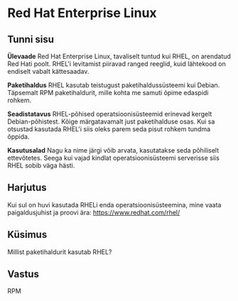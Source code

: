 # Red Hat Enterprise Linux

## Tunni sisu

<b>Ülevaade</b>
Red Hat Enterprise Linux, tavaliselt tuntud kui RHEL, on arendatud Red Hati poolt. RHEL'i levitamist piiravad ranged reeglid, kuid lähtekood on endiselt vabalt kättesaadav.

<b>Paketihaldus</b>
RHEL kasutab teistugust paketihaldussüsteemi kui Debian. Täpsemalt RPM paketihaldurit, mille kohta me samuti õpime edaspidi rohkem.

<b>Seadistatavus</b>
RHEL-põhised operatsioonisüsteemid erinevad kergelt Debian-põhistest. Kõige märgatavamalt just paketihalduse osas. Kui sa otsustad kasutada RHEL'i siis oleks parem seda pisut rohkem tundma õppida.

<b>Kasutusalad</b>
Nagu ka nime järgi võib arvata, kasutatakse seda põhiliselt ettevõtetes. Seega kui vajad kindlat operatsioonisüsteemi serverisse siis RHEL sobib väga hästi.

## Harjutus

Kui sul on huvi kasutada RHELi enda operatsioonisüsteemina, mine vaata paigaldusjuhist ja proovi ära: <a href='https://www.redhat.com/rhel/'>https://www.redhat.com/rhel/</a>

## Küsimus

Millist paketihaldurit kasutab RHEL?

## Vastus

RPM


